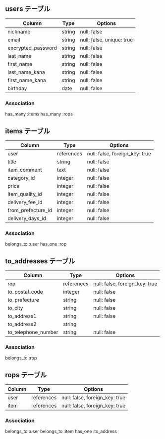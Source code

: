 ## users テーブル
| Column              | Type   | Options                   |
| ------------------- | ------ | ------------------------- |
| nickname            | string | null: false               |
| email               | string | null: false, unique: true |
| encrypted_password  | string | null: false               |
| last_name           | string | null: false               |
| first_name          | string | null: false               |
| last_name_kana      | string | null: false               |
| first_name_kana     | string | null: false               |
| birthday            | date   | null: false               |

### Association
has_many :items
has_many :rops


## items テーブル
| Column             | Type       | Options                        |
| ------------------ | ---------- | ------------------------------ |
| user               | references | null: false, foreign_key: true |
| title              | string     | null: false                    |
| item_comment       | text       | null: false                    |
| category_id        | integer    | null: false                    |
| price              | integer    | null: false                    |
| item_quality_id    | integer    | null: false                    |
| delivery_fee_id    | integer    | null: false                    |
| from_prefecture_id | integer    | null: false                    |
| delivery_days_id   | integer    | null: false                    |

### Association
belongs_to :user
has_one :rop


## to_addresses テーブル
| Column              | Type       | Options                        |
| ------------------- | ---------- | ------------------------------ |
| rop                 | references | null: false, foreign_key: true |
| to_postal_code      | integer    | null: false                    |
| to_prefecture       | string     | null: false                    |
| to_city             | string     | null: false                    |
| to_address1         | string     | null: false                    |
| to_address2         | string     |                                |
| to_telephone_number | string     | null: false                    |

### Association
belongs_to :rop


## rops テーブル
| Column | Type       | Options                        |
| ------ | ---------- | ------------------------------ |
| user   | references | null: false, foreign_key: true |
| item   | references | null: false, foreign_key: true |

### Association
belongs_to :user
belongs_to :item
has_one :to_address